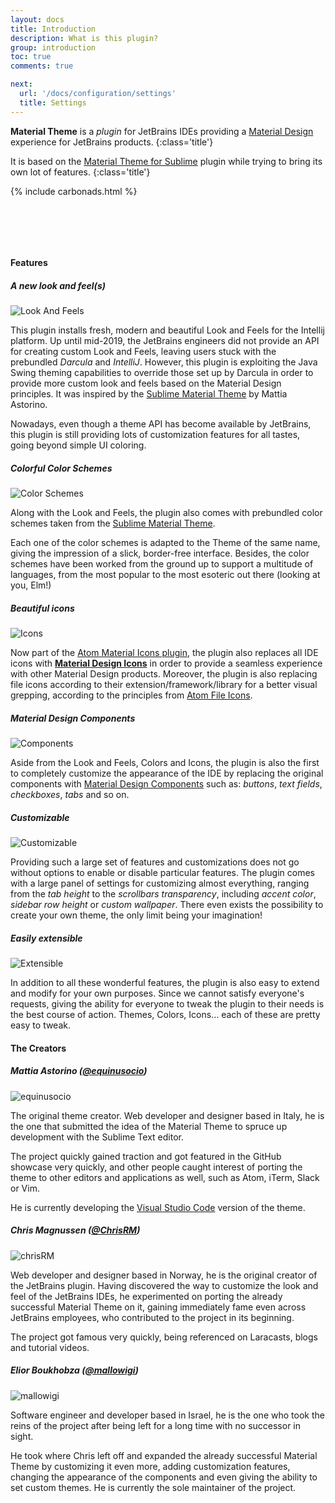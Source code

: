 ```yaml
---
layout: docs
title: Introduction
description: What is this plugin?
group: introduction
toc: true
comments: true

next:
  url: '/docs/configuration/settings'
  title: Settings
---
```


**Material Theme** is a *plugin* for JetBrains IDEs providing a [Material Design](https://material.io/guidelines/) experience for JetBrains products.
{:class='title'}

It is based on the [Material Theme for Sublime](https://github.com/equinusocio/material-theme) plugin while trying to bring its own lot of features.
{:class='title'}

{% include carbonads.html %}

<div class="screenshot" style="padding: 2rem"></div>

#### Features

##### A new look and feel(s)

<img class="promo-img" src="{{ site.img_folder | prepend: site.baseurl | replace: '//', '/' }}/features/lookandfeel.svg" alt="Look And Feels">

This plugin installs fresh, modern and beautiful Look and Feels for the Intellij platform. Up until mid-2019, the JetBrains engineers did not provide an API for creating custom Look and Feels, leaving users stuck with the prebundled *Darcula* and *IntelliJ*.
However, this plugin is exploiting the Java Swing theming capabilities to override those set up by Darcula in order to provide more custom look and feels based on the Material Design principles. It was inspired by the
[Sublime Material Theme](https://github.com/equinusocio/material-theme) by Mattia Astorino.

Nowadays, even though a theme API has become available by JetBrains, this plugin is still providing lots of customization features for all tastes, going beyond simple UI coloring.

##### Colorful Color Schemes

<img class="promo-img" src="{{ site.img_folder | prepend: site.baseurl | replace: '//', '/' }}/features/colorschemes.svg" alt="Color Schemes">

Along with the Look and Feels, the plugin also comes with prebundled color schemes taken from the [Sublime Material Theme](https://github.com/equinusocio/material-theme).

Each one of the color schemes is adapted to the Theme of the same name, giving the impression of a slick, border-free interface. Besides, the color schemes have been worked from the ground up to support a multitude of languages, from the most popular to the most esoteric out there (looking at you, Elm!)

##### Beautiful icons

<img class="promo-img" src="{{ site.img_folder | prepend: site.baseurl | replace: '//', '/' }}/features/icons-folder.svg" alt="Icons">

Now part of the [Atom Material Icons plugin](https://plugins.jetbrains.com/plugin/10044-atom-material-icons), the plugin also replaces all IDE icons with [**Material Design Icons**](https://materialdesignicons.com/) in order to provide a seamless experience with other Material Design products.
Moreover, the plugin is also replacing file icons according to their extension/framework/library for a better visual grepping, according to the principles from [Atom File Icons](https://atom.io/packages/file-icons).

##### Material Design Components

<img class="promo-img" src="{{ site.img_folder | prepend: site.baseurl | replace: '//', '/' }}/features/background.svg" alt="Components">


Aside from the Look and Feels, Colors and Icons, the plugin is also the first to completely customize the appearance of the IDE by replacing the original components with [Material Design Components](https://material.io/components/) such as: *buttons*, *text fields*, *checkboxes*, *tabs* and so on.

##### Customizable

<img class="promo-img" src="{{ site.img_folder | prepend: site.baseurl | replace: '//', '/' }}/features/customizable.svg" alt="Customizable">


Providing such a large set of features and customizations does not go without options to enable or disable particular features.
The plugin comes with a large panel of settings for customizing almost everything, ranging from the _tab height_ to the _scrollbars transparency_, including _accent color_, _sidebar row height_ or _custom wallpaper_. There even exists the possibility to create your own theme, the only limit being your imagination!

##### Easily extensible

<img class="promo-img" src="{{ site.img_folder | prepend: site.baseurl | replace: '//', '/' }}/features/extensible.svg" alt="Extensible">


In addition to all these wonderful features, the plugin is also easy to extend and modify for your own purposes. Since we cannot satisfy everyone's requests, giving the ability for everyone to tweak the plugin to their needs is the best course of action. Themes, Colors, Icons… each of these are pretty easy to tweak.


#### The Creators

##### Mattia Astorino ([@equinusocio](https://github.com/equinusocio))

<img class="avatar-img" src="https://avatars1.githubusercontent.com/u/10454741?v=4&s=460" alt="equinusocio">

The original theme creator. Web developer and designer based in Italy, he is the one that submitted the idea of the Material Theme to spruce up development with the Sublime Text editor.

The project quickly gained traction and got featured in the GitHub showcase very quickly, and other people caught interest of porting the theme to other editors and applications as well, such as Atom, iTerm, Slack or Vim.

He is currently developing the [Visual Studio Code](https://github.com/equinusocio/vsc-material-theme) version of the theme.

##### Chris Magnussen ([@ChrisRM](https://github.com/chrisrm))

<img class="avatar-img" src="https://avatars3.githubusercontent.com/u/309292?v=4&s=460" alt="chrisRM">

Web developer and designer based in Norway, he is the original creator of the JetBrains plugin. Having discovered the way to customize the look and feel of the JetBrains IDEs, he experimented on porting the already successful Material Theme on it, gaining immediately fame even across JetBrains employees, who contributed to the project in its beginning.

The project got famous very quickly, being referenced on Laracasts, blogs and tutorial videos.

##### Elior Boukhobza ([@mallowigi](https://github.com/mallowigi))

<img class="avatar-img" src="https://avatars1.githubusercontent.com/u/5015756?v=4&s=460" alt="mallowigi">

Software engineer and developer based in Israel, he is the one who took the reins of the project after being left for a long time with no successor in sight.

He took where Chris left off and expanded the already successful Material Theme by customizing it even more, adding customization features, changing the appearance of the components and even giving the ability to set custom themes. He is currently the sole maintainer of the project.

